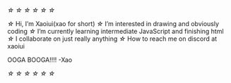 *☆* *☆* *☆* *☆* *☆* *☆*

*☆* Hi, I’m Xaoiui(xao for short)
*☆* I’m interested in drawing and obviously coding
*☆* I’m currently learning intermediate JavaScript and finishing html
*☆* I collaborate on just really anything
*☆* How to reach me on discord at xaoiui

<!---
0p3rat0r666/0p3rat0r666 is a ✨ special ✨ repository because its `README.md` (this file) appears on your GitHub profile.
You can click the Preview link to take a look at your changes.
--->
OOGA BOOGA!!!!
-Xao

*☆* *☆* *☆* *☆* *☆* *☆*
